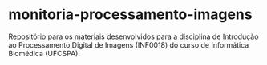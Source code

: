 # monitoria-processamento-imagens
Repositório para os materiais desenvolvidos para a disciplina de Introdução ao Processamento Digital de Imagens (INF0018) do curso de Informática Biomédica (UFCSPA).
